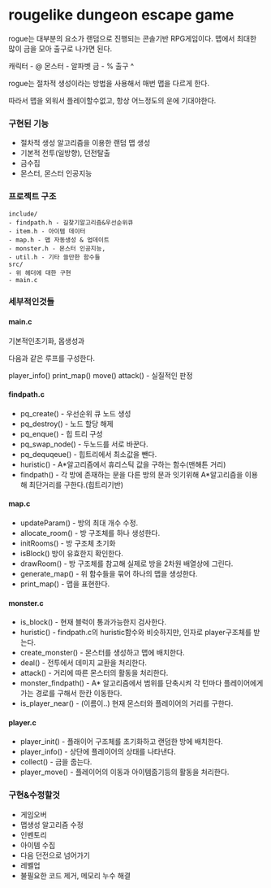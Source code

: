 # rougelike dungeon escape game

rogue는 대부분의 요소가 랜덤으로 진행되는 콘솔기반 RPG게임이다. 맵에서 최대한 많이 금을 모아 출구로 나가면 된다.

캐릭터 - @
몬스터 - 알파벳
금 - %
출구 ^

rogue는 절차적 생성이라는 방법을 사용해서 매번 맵을 다르게 한다.

 따라서 맵을 외워서 플레이할수없고, 항상 어느정도의 운에 기대야한다.

### 구현된 기능
- 절차적 생성 알고리즘을 이용한 랜덤 맵 생성
- 기본적 전투(일방향), 던전탈출
- 금수집
- 몬스터, 몬스터 인공지능

### 프로젝트 구조
```
include/
- findpath.h - 길찾기알고리즘&우선순위큐
- item.h - 아이템 데이터
- map.h - 맵 자동생성 & 업데이트
- monster.h - 몬스터 인공지능,
- util.h - 기타 쓸만한 함수들
src/
- 위 헤더에 대한 구현
- main.c
```

### 세부적인것들

#### main.c

기본적인초기화, 몹생성과

다음과 같은 루프를 구성한다.

player_info()
print_map()
move()
attack() - 실질적인 판정

#### findpath.c

- pq_create() - 우선순위 큐 노드 생성
- pq_destroy() - 노드 할당 해제
- pq_enque() - 힙 트리 구성
- pq_swap_node() - 두노드를 서로 바꾼다.
- pq_dequqeue() -  힙트리에서 최소값을 뺀다.
- huristic() - A*알고리즘에서 휴리스틱 값을 구하는 함수(맨해튼 거리)
- findpath() - 각 방에 존재하는 문을 다른 방의 문과 잇기위해 A*알고리즘을 이용해 최단거리를 구한다.(힙트리기반)

#### map.c
- updateParam() - 방의 최대 개수 수정.
- allocate_room() - 방 구조체를 하나 생성한다.
- initRooms() - 방 구조체 초기화
- isBlock() 방이 유효한지 확인한다.
- drawRoom() - 방 구조체를 참고해 실제로 방을 2차원 배열상에 그린다.
- generate_map() -  위 함수들을 묶어 하나의 맵을 생성한다.
- print_map() - 맵을 표현한다.

#### monster.c
- is_block() - 현재 블럭이 통과가능한지 검사한다.
- huristic() - findpath.c의 huristic함수와 비슷하지만, 인자로 player구조체를 받는다.
- create_monster() - 몬스터를 생성하고 맵에 배치한다.
- deal() - 전투에서 데미지 교환을 처리한다.
- attack() - 거리에 따른 몬스터의 활동을 처리한다.
- monster_findpath() - A* 알고리즘에서 범위를 단축시켜 각 턴마다 플레이어에게 가는 경로를 구해서 한칸 이동한다.
- is_player_near() - (이름이..) 현재 몬스터와 플레이어의 거리를 구한다.

#### player.c
- player_init() - 플래이어 구조체를 초기화하고 랜덤한 방에 배치한다.
- player_info() - 상단에 플레이어의 상태를 나타낸다.
- collect() - 금을 줍는다.
- player_move() - 플레이어의 이동과 아이템줍기등의 활동을 처리한다.


### 구현&수정할것
- 게임오버
- 맵생성 알고리즘 수정
- 인벤토리
- 아이템 수집
- 다음 던전으로 넘어가기
- 레벨업
- 불필요한 코드 제거, 메모리 누수 해결

